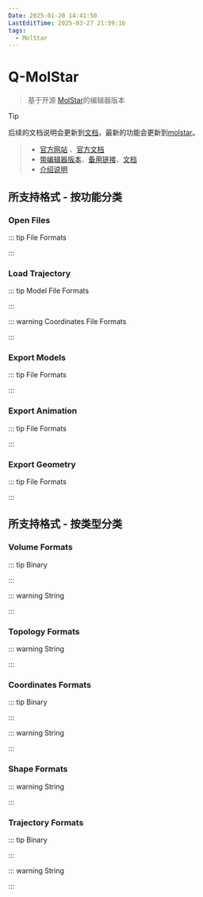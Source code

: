 ```yaml
---
Date: 2025-01-20 14:41:50
LastEditTime: 2025-03-27 21:59:16
tags:
  - MolStar
---
```



# Q-MolStar

> 基于开源 [MolStar](https://molstar.org)的编辑器版本

> [!tip]
> 后续的文档说明会更新到[文档](http://molstar.szbl.ac.cn/docs/)，最新的功能会更新到[molstar](http://molstar.szbl.ac.cn/viewer/)。

> - [官方网站](https://molstar.org) 、[官方文档](https://molstar.org/docs)
> - [带编辑器版本](http://molstar.szbl.ac.cn/viewer/)、[备用链接](https://molstar.pages.dev/)、[文档](http://molstar.szbl.ac.cn/docs/)
> - [介绍说明](https://zhjun-sci.com/qmolstar.html)



## 所支持格式 - 按功能分类

### Open Files

::: tip File Formats

<Badge type="tip" text=".ccp4" />
<Badge type="tip" text=".mrc" />
<Badge type="tip" text=".map" />
<Badge type="tip" text=".dsn6" />
<Badge type="tip" text=".brix" />
<Badge type="tip" text=".cub" />
<Badge type="tip" text=".cube" />
<Badge type="tip" text=".dx" />
<Badge type="tip" text=".dxbin" />
<Badge type="tip" text=".cif" />
<Badge type="tip" text=".bcif" />
<Badge type="tip" text=".psf" />
<Badge type="tip" text=".prmtop" />
<Badge type="tip" text=".parm7" />
<Badge type="tip" text=".top" />
<Badge type="tip" text=".dcd" />
<Badge type="tip" text=".xtc" />
<Badge type="tip" text=".trr" />
<Badge type="tip" text=".nc" />
<Badge type="tip" text=".nctraj" />
<Badge type="tip" text=".dat" />
<Badge type="tip" text=".mdcrd" />
<Badge type="tip" text=".lammpstrj" />
<Badge type="tip" text=".xyz" />
<Badge type="tip" text=".pdb" />
<Badge type="tip" text=".h5md" />
<Badge type="tip" text=".ply" />
<Badge type="tip" text=".mmcif" />
<Badge type="tip" text=".mcif" />
<Badge type="tip" text=".ent" />
<Badge type="tip" text=".pdbqt" />
<Badge type="tip" text=".gro" />
<Badge type="tip" text=".gjf" />
<Badge type="tip" text=".inp" />
<Badge type="tip" text=".data" />
<Badge type="tip" text=".mol" />
<Badge type="tip" text=".sdf" />
<Badge type="tip" text=".sd" />
<Badge type="tip" text=".mol2" />
<Badge type="tip" text=".mwfn" />
<Badge type="tip" text=".wfn" />
<Badge type="tip" text=".wfx" />
<Badge type="tip" text=".molden" />
<Badge type="tip" text=".fch" />
<Badge type="tip" text=".png" />
<Badge type="tip" text=".jpg" />
<Badge type="tip" text=".jpeg" />
<Badge type="tip" text=".rxh" />
<Badge type="tip" text=".g3d" />
<Badge type="tip" text=".mvsj" />
<Badge type="tip" text=".mvsx" />
<Badge type="tip" text=".gz" />
<Badge type="tip" text=".zip" />

:::

### Load Trajectory

::: tip Model File Formats

<Badge type="tip" text=".psf" />
<Badge type="tip" text=".prmtop" />
<Badge type="tip" text=".parm7" />
<Badge type="tip" text=".top" />
<Badge type="tip" text=".bcif" />
<Badge type="tip" text=".cif" />
<Badge type="tip" text=".mmcif" />
<Badge type="tip" text=".mcif" />
<Badge type="tip" text=".cif" />
<Badge type="tip" text=".pdb" />
<Badge type="tip" text=".ent" />
<Badge type="tip" text=".pdbqt" />
<Badge type="tip" text=".gro" />
<Badge type="tip" text=".xyz" />
<Badge type="tip" text=".gjf" />
<Badge type="tip" text=".inp" />
<Badge type="tip" text=".data" />
<Badge type="tip" text=".lammpstrj" />
<Badge type="tip" text=".mol" />
<Badge type="tip" text=".sdf" />
<Badge type="tip" text=".sd" />
<Badge type="tip" text=".mol2" />
<Badge type="tip" text=".mwfn" />
<Badge type="tip" text=".wfn" />
<Badge type="tip" text=".wfx" />
<Badge type="tip" text=".molden" />
<Badge type="tip" text=".fch" />
<Badge type="tip" text=".png" />
<Badge type="tip" text=".jpg" />
<Badge type="tip" text=".jpeg" />
<Badge type="tip" text=".rxh" />
<Badge type="tip" text=".g3d" />

:::


::: warning Coordinates File Formats

<Badge type="warning" text=".dcd" />
<Badge type="warning" text=".xtc" />
<Badge type="warning" text=".trr" />
<Badge type="warning" text=".nc" />
<Badge type="warning" text=".nctraj" />
<Badge type="warning" text=".dat" />
<Badge type="warning" text=".mdcrd" />
<Badge type="warning" text=".lammpstrj" />
<Badge type="warning" text=".xyz" />
<Badge type="warning" text=".pdb" />
<Badge type="warning" text=".h5md" />

:::

### Export Models

::: tip File Formats

<Badge type="tip" text=".bcif" />
<Badge type="tip" text=".cif" />
<Badge type="tip" text=".pdb" />
<Badge type="tip" text=".mmcif" />
<Badge type="tip" text=".pdbqt" />
<Badge type="tip" text=".gro" />
<Badge type="tip" text=".xyz" />
<Badge type="tip" text=".mol" />
<Badge type="tip" text=".mol2" />
<Badge type="tip" text=".mwfn" />
<Badge type="tip" text=".wfn" />
<Badge type="tip" text=".wfx" />
<Badge type="tip" text=".molden" />
<Badge type="tip" text=".fch" />
<Badge type="tip" text=".rxh" />
<Badge type="tip" text=".cub" />
<Badge type="tip" text=".can" />
<Badge type="tip" text=".fract" />
<Badge type="tip" text=".sm" />

:::

### Export Animation

::: tip File Formats

<Badge type="tip" text=".mp4" />
<Badge type="tip" text=".avi" />
<Badge type="tip" text=".gif" />
<Badge type="tip" text=".mkv" />

:::


### Export Geometry

::: tip File Formats

<Badge type="tip" text=".glb" />
<Badge type="tip" text=".stl" />
<Badge type="tip" text=".obj" />
<Badge type="tip" text=".usdz" />
<Badge type="tip" text=".svg" />

:::


## 所支持格式 - 按类型分类

### Volume Formats

::: tip Binary

<Badge type="tip" text=".ccp4" />
<Badge type="tip" text=".mrc" />
<Badge type="tip" text=".map" />
<Badge type="tip" text=".dsn6" />
<Badge type="tip" text=".brix" />
<Badge type="tip" text=".dxbin" />
<Badge type="tip" text=".bcif" />

:::


::: warning String

<Badge type="warning" text=".cub" />
<Badge type="warning" text=".cube" />
<Badge type="warning" text=".dx" />
<Badge type="warning" text=".cif" />

:::

### Topology Formats

::: warning String

<Badge type="warning" text=".psf" />
<Badge type="warning" text=".prmtop" />
<Badge type="warning" text=".parm7" />
<Badge type="warning" text=".top" />

:::

### Coordinates Formats

::: tip Binary

<Badge type="tip" text=".dcd" />
<Badge type="tip" text=".xtc" />
<Badge type="tip" text=".trr" />
<Badge type="tip" text=".nc" />
<Badge type="tip" text=".nctraj" />
<Badge type="tip" text=".dat" />
<Badge type="tip" text=".mdcrd" />
<Badge type="tip" text=".h5md" />

:::


::: warning String

<Badge type="warning" text=".lammpstrj" />
<Badge type="warning" text=".xyz" />
<Badge type="warning" text=".pdb" />

:::

### Shape Formats

::: warning String

<Badge type="warning" text=".ply" />

:::

### Trajectory Formats

::: tip Binary

<Badge type="tip" text=".bcif" />
<Badge type="tip" text=".png" />
<Badge type="tip" text=".jpg" />
<Badge type="tip" text=".jpeg" />
<Badge type="tip" text=".h5md" />


:::


::: warning String

<Badge type="warning" text=".cif" />
<Badge type="warning" text=".mmcif" />
<Badge type="warning" text=".mcif" />
<Badge type="warning" text=".pdb" />
<Badge type="warning" text=".ent" />
<Badge type="warning" text=".pdbqt" />
<Badge type="warning" text=".xyz" />
<Badge type="warning" text=".gjf" />
<Badge type="warning" text=".inp" />
<Badge type="warning" text=".data" />
<Badge type="warning" text=".lammpstrj" />
<Badge type="warning" text=".gro" />
<Badge type="warning" text=".mol" />
<Badge type="warning" text=".mol2" />
<Badge type="warning" text=".sd" />
<Badge type="warning" text=".sdf" />
<Badge type="warning" text=".mwfn" />
<Badge type="warning" text=".wfn" />
<Badge type="warning" text=".wfx" />
<Badge type="warning" text=".molden" />
<Badge type="warning" text=".fch" />
<Badge type="warning" text=".rxh" />
<Badge type="warning" text=".xyz" />

:::
